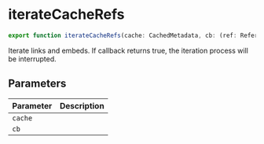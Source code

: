 # iterateCacheRefs

```ts
export function iterateCacheRefs(cache: CachedMetadata, cb: (ref: ReferenceCache) => boolean | void): boolean;
```

Iterate links and embeds. If callback returns true, the iteration process will be interrupted.

## Parameters

| Parameter | Description |
|-----------|-------------|
| `cache` | |
| `cb` | |

